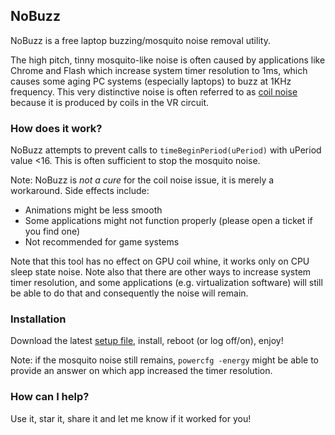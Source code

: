 ## NoBuzz
NoBuzz is a free laptop buzzing/mosquito noise removal utility.

The high pitch, tinny mosquito-like noise is often caused by applications like Chrome and Flash which increase system timer resolution to 1ms, which causes some aging PC systems (especially laptops) to buzz at 1KHz frequency. This very distinctive noise is often referred to as [coil noise](https://en.wikipedia.org/wiki/Coil_noise) because it is produced by coils in the VR circuit.

### How does it work?

NoBuzz attempts to prevent calls to `timeBeginPeriod(uPeriod)` with uPeriod value <16. This is often sufficient to stop the mosquito noise.

Note: NoBuzz is _not a cure_ for the coil noise issue, it is merely a workaround. Side effects include:
* Animations might be less smooth
* Some applications might not function properly (please open a ticket if you find one)
* Not recommended for game systems

Note that this tool has no effect on GPU coil whine, it works only on CPU sleep state noise. Note also that there are other ways to increase system timer resolution, and some applications (e.g. virtualization software) will still be able to do that and consequently the noise will remain.

### Installation

Download the latest [setup file](https://github.com/rustyx/nobuzz/releases/download/0.6/nobuzz_setup.exe), install, reboot (or log off/on), enjoy!

Note: if the mosquito noise still remains, `powercfg -energy` might be able to provide an answer on which app increased the timer resolution.

### How can I help?

Use it, star it, share it and let me know if it worked for you!
